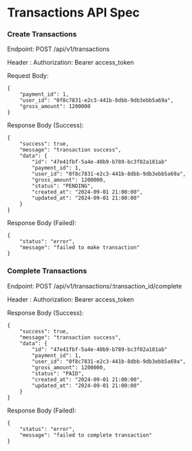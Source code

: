 # Transactions API Spec

### Create Transactions

Endpoint: POST /api/v1/transactions

Header :
	Authorization: Bearer access_token

Request Body:

```
{
	"payment_id": 1,
	"user_id": "0f8c7831-e2c3-441b-8dbb-9db3ebb5a69a",
	"gross_amount": 1200000
}
```

Response Body (Success):

```
{
	"success": true,
	"message": "transaction success",
	"data": {
		"id": "47e41fbf-5a4e-40b9-b789-bc3f02a181ab"
		"payment_id": 1,
		"user_id": "0f8c7831-e2c3-441b-8dbb-9db3ebb5a69a",
		"gross_amount": 1200000,
		"status": "PENDING",
		"created_at": "2024-09-01 21:00:00",
		"updated_at": "2024-09-01 21:00:00"
	}
}
```

Response Body (Failed):

```
{
	"status": "error",
	"message": "failed to make transaction"
}
```

### Complete Transactions

Endpoint: POST /api/v1/transactions/:transaction_id/complete

Header :
	Authorization: Bearer access_token

Response Body (Success):

```
{
	"success": true,
	"message": "transaction success",
	"data": {
		"id": "47e41fbf-5a4e-40b9-b789-bc3f02a181ab"
		"payment_id": 1,
		"user_id": "0f8c7831-e2c3-441b-8dbb-9db3ebb5a69a",
		"gross_amount": 1200000,
		"status": "PAID",
		"created_at": "2024-09-01 21:00:00",
		"updated_at": "2024-09-01 21:00:00"
	}
}
```

Response Body (Failed):

```
{
	"status": "error",
	"message": "failed to complete transaction"
}
```
